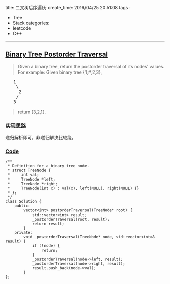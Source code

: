 title: 二叉树后序遍历
create_time: 2016/04/25 20:51:08
tags:
- Tree
- Stack
categories:
- leetcode
- C++

---
## [Binary Tree Postorder Traversal](https://leetcode.com/problems/binary-tree-postorder-traversal/)
> Given a binary tree, return the postorder traversal of its nodes' values.
> For example:
> Given binary tree {1,#,2,3},
> 
<pre>
   1
    \
     2
    /
   3
</pre>
> 
> return [3,2,1].

### 实现思路
递归解析即可，非递归解决比较绕。

### [Code](https://github.com/Finalcheat/leetcode/blob/master/src/Binary-Tree-Postorder-Traversal.cpp)
```
/**
 * Definition for a binary tree node.
 * struct TreeNode {
 *     int val;
 *     TreeNode *left;
 *     TreeNode *right;
 *     TreeNode(int x) : val(x), left(NULL), right(NULL) {}
 * };
 */
class Solution {
    public:
        vector<int> postorderTraversal(TreeNode* root) {
            std::vector<int> result;
            _postorderTraversal(root, result);
            return result;
        }
    private:
        void _postorderTraversal(TreeNode* node, std::vector<int>& result) {
            if (!node) {
                return;
            }
            _postorderTraversal(node->left, result);
            _postorderTraversal(node->right, result);
            result.push_back(node->val);
        }
};
```
